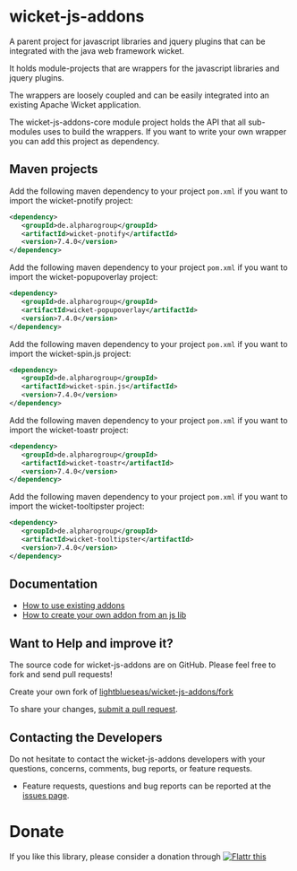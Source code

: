 wicket-js-addons
====================

A parent project for javascript libraries and jquery plugins that can be integrated with the java web framework wicket.

It holds module-projects that are wrappers for the javascript libraries and jquery plugins.

The wrappers are loosely coupled and can be easily integrated into an existing Apache Wicket application.

The wicket-js-addons-core module project holds the API that all sub-modules uses to build the wrappers. If you want to write your own wrapper you can add this project as dependency.


## Maven projects

Add the following maven dependency to your project `pom.xml` if you want to import the wicket-pnotify project:

```xml
<dependency>
   <groupId>de.alpharogroup</groupId>
   <artifactId>wicket-pnotify</artifactId>
   <version>7.4.0</version>
</dependency>
```

Add the following maven dependency to your project `pom.xml` if you want to import the wicket-popupoverlay project:

```xml
<dependency>
   <groupId>de.alpharogroup</groupId>
   <artifactId>wicket-popupoverlay</artifactId>
   <version>7.4.0</version>
</dependency>
```

Add the following maven dependency to your project `pom.xml` if you want to import the wicket-spin.js project:

```xml
<dependency>
   <groupId>de.alpharogroup</groupId>
   <artifactId>wicket-spin.js</artifactId>
   <version>7.4.0</version>
</dependency>
```

Add the following maven dependency to your project `pom.xml` if you want to import the wicket-toastr project:

```xml
<dependency>
   <groupId>de.alpharogroup</groupId>
   <artifactId>wicket-toastr</artifactId>
   <version>7.4.0</version>
</dependency>
```

Add the following maven dependency to your project `pom.xml` if you want to import the wicket-tooltipster project:

```xml
<dependency>
   <groupId>de.alpharogroup</groupId>
   <artifactId>wicket-tooltipster</artifactId>
   <version>7.4.0</version>
</dependency>
```

## Documentation


  * [How to use existing addons][How to use existing addons]
  * [How to create your own addon from an js lib][How to create your own addon from an js lib]
  
   [How to use existing addons]: https://github.com/lightblueseas/wicket-js-addons/wiki/How-to-use-existing-addons "How to use existing addons"

   [How to create your own addon from an js lib]: https://github.com/lightblueseas/wicket-js-addons/wiki/How-to-create-your-own-addon-from-an-js-lib "How to create your own addon from an js lib"
   
## Want to Help and improve it? ###

The source code for wicket-js-addons are on GitHub. Please feel free to fork and send pull requests!

Create your own fork of [lightblueseas/wicket-js-addons/fork](https://github.com/lightblueseas/wicket-js-addons/fork)

To share your changes, [submit a pull request](https://github.com/lightblueseas/wicket-js-addons/pull/new/master).

## Contacting the Developers

Do not hesitate to contact the wicket-js-addons developers with your questions, concerns, comments, bug reports, or feature requests.
- Feature requests, questions and bug reports can be reported at the [issues page](https://github.com/lightblueseas/wicket-js-addons/issues).

# Donate

If you like this library, please consider a donation through 
<a href="https://flattr.com/submit/auto?fid=r7vp62&url=https%3A%2F%2Fgithub.com%2Flightblueseas%2Fwicket-js-addons" target="_blank">
<img src="http://button.flattr.com/flattr-badge-large.png" alt="Flattr this" title="Flattr this" border="0">
</a>

